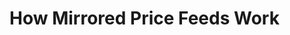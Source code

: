 # How Mirrored Price Feeds Work

<figure><img src="../../../.gitbook/assets/image (1) (1) (1).png" alt=""><figcaption></figcaption></figure>
